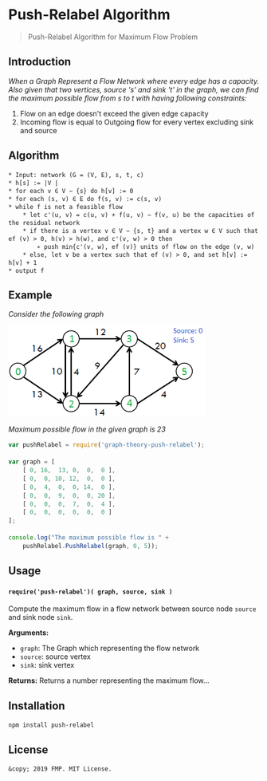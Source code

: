 # Push-Relabel Algorithm 


> Push-Relabel Algorithm for Maximum Flow Problem

## Introduction

*When a Graph Represent a Flow Network where every edge has a capacity. Also given that two vertices, source 's' and sink 't' in the graph, we can find the maximum possible flow from s to t with having following constraints:*

1. Flow on an edge doesn't exceed the given edge capacity
2. Incoming flow is equal to Outgoing flow for every vertex excluding sink and source

## Algorithm

	* Input: network (G = (V, E), s, t, c)
	* h[s] := |V |
	* for each v ∈ V − {s} do h[v] := 0
	* for each (s, v) ∈ E do f(s, v) := c(s, v)
	* while f is not a feasible flow
		* let c'(u, v) = c(u, v) + f(u, v) − f(v, u) be the capacities of the residual network
		* if there is a vertex v ∈ V − {s, t} and a vertex w ∈ V such that ef (v) > 0, h(v) > h(w), and c'(v, w) > 0 then
			∗ push min{c'(v, w), ef (v)} units of flow on the edge (v, w)
		* else, let v be a vertex such that ef (v) > 0, and set h[v] := h[v] + 1
 	* output f

## Example

*Consider the following graph*

<img src="https://github.com/fmohammadipour/push-relabel/blob/master/images/push-relabel.png">

*Maximum possible flow in the given graph is 23*

```javascript
var pushRelabel = require('graph-theory-push-relabel');

var graph = [
	[ 0, 16,  13, 0,  0,  0 ],
    [ 0,  0, 10, 12,  0,  0 ],
    [ 0,  4,  0,  0, 14,  0 ],
    [ 0,  0,  9,  0,  0, 20 ],
    [ 0,  0,  0,  7,  0,  4 ],
    [ 0,  0,  0,  0,  0,  0 ]
];

console.log("The maximum possible flow is " +
	pushRelabel.PushRelabel(graph, 0, 5));
```

## Usage

#### `require('push-relabel')( graph, source, sink )`
Compute the maximum flow in a flow network between source node `source` and sink node `sink`.

**Arguments:**
- `graph`: The Graph which representing the flow network
- `source`: source vertex
- `sink`: sink vertex

**Returns:** Returns a number representing the maximum flow...

## Installation

	npm install push-relabel

## License

	&copy; 2019 FMP. MIT License.
